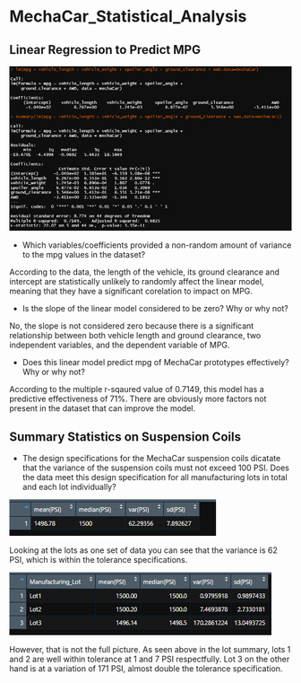 # MechaCar_Statistical_Analysis

## Linear Regression to Predict MPG

 ![linear_reg](/images/linear_reg.PNG)

* Which variables/coefficients provided a non-random amount of variance to the mpg values in the dataset?

According to the data, the length of the vehicle, its ground clearance and intercept are statistically
unlikely to randomly affect the linear model, meaning that they have a significant corelation to
impact on MPG.

* Is the slope of the linear model considered to be zero? Why or why not?

No, the slope is not considered zero because there is a significant relationship between both vehicle
length and ground clearance, two independent variables, and the dependent variable of MPG.

* Does this linear model predict mpg of MechaCar prototypes effectively? Why or why not?

According to the multiple r-sqaured value of 0.7149, this model has a predictive effectiveness
of 71%. There are obviously more factors not present in the dataset that can improve the model.

## Summary Statistics on Suspension Coils

* The design specifications for the MechaCar suspension coils dicatate that the variance of the 
suspension coils must not exceed 100 PSI. Does the data meet this design specification for all
manufacturing lots in total and each lot individually?

![total_summary](/images/total_summary.PNG)

Looking at the lots as one set of data you can see that the variance is 62 PSI, which is within
the tolerance specifications. 

![lot_summary](/images/lot_summary.PNG)

However, that is not the full picture. As seen above in the lot summary, lots 1 and 2 are well
within tolerance at 1 and 7 PSI respectfully. Lot 3 on the other hand is at a variation of 
171 PSI, almost double the tolerance specification.